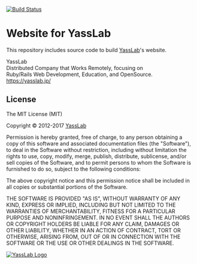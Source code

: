 [![Build Status](https://travis-ci.org/yasslab/yasslab.github.io.svg?branch=master)](https://travis-ci.org/yasslab/yasslab.github.io)

Website for YassLab
=====================

This repository includes source code to build [YassLab](https://yasslab.jp)'s website.

YassLab   
Distributed Company that Works Remotely, focusing on   
Ruby/Rails Web Development, Education, and OpenSource.   
https://yasslab.jp/

## License

The MIT License (MIT)

Copyright &copy; 2012-2017 [YassLab](https://yasslab.jp)

Permission is hereby granted, free of charge, to any person obtaining a copy of this software and associated documentation files (the "Software"), to deal in the Software without restriction, including without limitation the rights to use, copy, modify, merge, publish, distribute, sublicense, and/or sell copies of the Software, and to permit persons to whom the Software is furnished to do so, subject to the following conditions:

The above copyright notice and this permission notice shall be included in all copies or substantial portions of the Software.

THE SOFTWARE IS PROVIDED "AS IS", WITHOUT WARRANTY OF ANY KIND, EXPRESS OR IMPLIED, INCLUDING BUT NOT LIMITED TO THE WARRANTIES OF MERCHANTABILITY, FITNESS FOR A PARTICULAR PURPOSE AND NONINFRINGEMENT. IN NO EVENT SHALL THE AUTHORS OR COPYRIGHT HOLDERS BE LIABLE FOR ANY CLAIM, DAMAGES OR OTHER LIABILITY, WHETHER IN AN ACTION OF CONTRACT, TORT OR OTHERWISE, ARISING FROM, OUT OF OR IN CONNECTION WITH THE SOFTWARE OR THE USE OR OTHER DEALINGS IN THE SOFTWARE.

[![YassLab Logo](https://yasslab.jp/img/logo_800x200.png)](https://yasslab.jp/)
